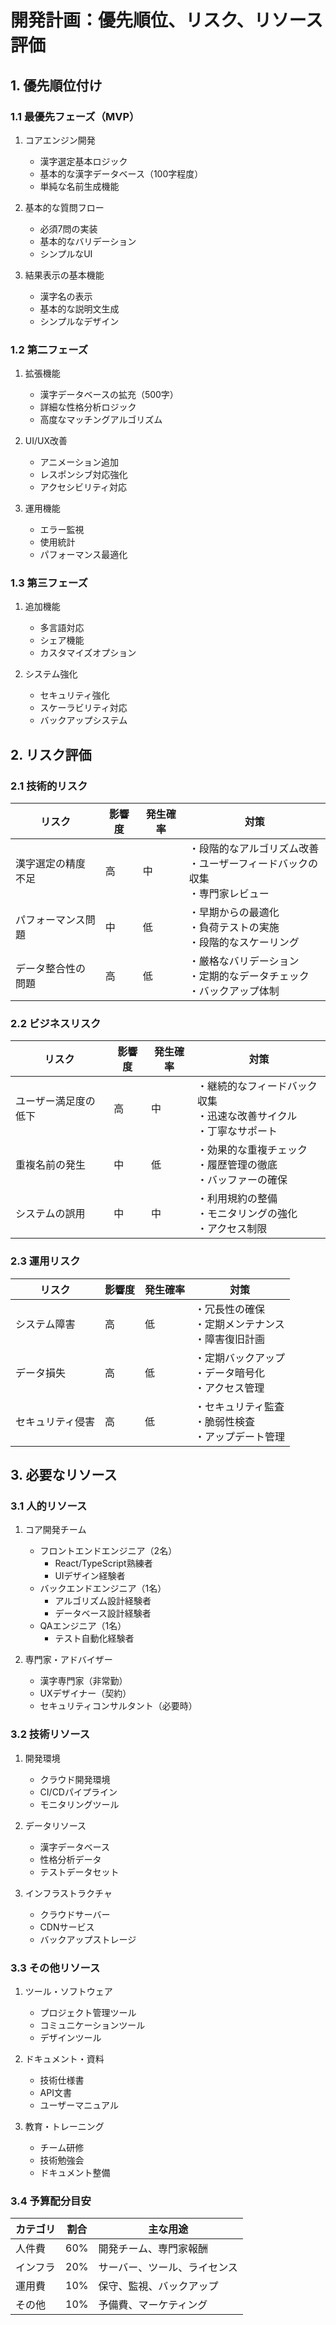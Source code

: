 # 開発計画：優先順位、リスク、リソース評価

## 1. 優先順位付け

### 1.1 最優先フェーズ（MVP）
1. コアエンジン開発
   - 漢字選定基本ロジック
   - 基本的な漢字データベース（100字程度）
   - 単純な名前生成機能

2. 基本的な質問フロー
   - 必須7問の実装
   - 基本的なバリデーション
   - シンプルなUI

3. 結果表示の基本機能
   - 漢字名の表示
   - 基本的な説明文生成
   - シンプルなデザイン

### 1.2 第二フェーズ
1. 拡張機能
   - 漢字データベースの拡充（500字）
   - 詳細な性格分析ロジック
   - 高度なマッチングアルゴリズム

2. UI/UX改善
   - アニメーション追加
   - レスポンシブ対応強化
   - アクセシビリティ対応

3. 運用機能
   - エラー監視
   - 使用統計
   - パフォーマンス最適化

### 1.3 第三フェーズ
1. 追加機能
   - 多言語対応
   - シェア機能
   - カスタマイズオプション

2. システム強化
   - セキュリティ強化
   - スケーラビリティ対応
   - バックアップシステム

## 2. リスク評価

### 2.1 技術的リスク
| リスク | 影響度 | 発生確率 | 対策 |
|-------|--------|----------|------|
| 漢字選定の精度不足 | 高 | 中 | ・段階的なアルゴリズム改善<br>・ユーザーフィードバックの収集<br>・専門家レビュー |
| パフォーマンス問題 | 中 | 低 | ・早期からの最適化<br>・負荷テストの実施<br>・段階的なスケーリング |
| データ整合性の問題 | 高 | 低 | ・厳格なバリデーション<br>・定期的なデータチェック<br>・バックアップ体制 |

### 2.2 ビジネスリスク
| リスク | 影響度 | 発生確率 | 対策 |
|-------|--------|----------|------|
| ユーザー満足度の低下 | 高 | 中 | ・継続的なフィードバック収集<br>・迅速な改善サイクル<br>・丁寧なサポート |
| 重複名前の発生 | 中 | 低 | ・効果的な重複チェック<br>・履歴管理の徹底<br>・バッファーの確保 |
| システムの誤用 | 中 | 中 | ・利用規約の整備<br>・モニタリングの強化<br>・アクセス制限 |

### 2.3 運用リスク
| リスク | 影響度 | 発生確率 | 対策 |
|-------|--------|----------|------|
| システム障害 | 高 | 低 | ・冗長性の確保<br>・定期メンテナンス<br>・障害復旧計画 |
| データ損失 | 高 | 低 | ・定期バックアップ<br>・データ暗号化<br>・アクセス管理 |
| セキュリティ侵害 | 高 | 低 | ・セキュリティ監査<br>・脆弱性検査<br>・アップデート管理 |

## 3. 必要なリソース

### 3.1 人的リソース
1. コア開発チーム
   - フロントエンドエンジニア（2名）
     - React/TypeScript熟練者
     - UIデザイン経験者
   - バックエンドエンジニア（1名）
     - アルゴリズム設計経験者
     - データベース設計経験者
   - QAエンジニア（1名）
     - テスト自動化経験者

2. 専門家・アドバイザー
   - 漢字専門家（非常勤）
   - UXデザイナー（契約）
   - セキュリティコンサルタント（必要時）

### 3.2 技術リソース
1. 開発環境
   - クラウド開発環境
   - CI/CDパイプライン
   - モニタリングツール

2. データリソース
   - 漢字データベース
   - 性格分析データ
   - テストデータセット

3. インフラストラクチャ
   - クラウドサーバー
   - CDNサービス
   - バックアップストレージ

### 3.3 その他リソース
1. ツール・ソフトウェア
   - プロジェクト管理ツール
   - コミュニケーションツール
   - デザインツール

2. ドキュメント・資料
   - 技術仕様書
   - API文書
   - ユーザーマニュアル

3. 教育・トレーニング
   - チーム研修
   - 技術勉強会
   - ドキュメント整備

### 3.4 予算配分目安
| カテゴリ | 割合 | 主な用途 |
|---------|------|----------|
| 人件費 | 60% | 開発チーム、専門家報酬 |
| インフラ | 20% | サーバー、ツール、ライセンス |
| 運用費 | 10% | 保守、監視、バックアップ |
| その他 | 10% | 予備費、マーケティング |

